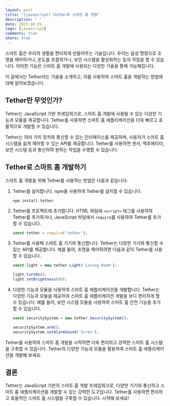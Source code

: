 ```yaml
---
layout: post
title: "[javascript] Tether와 스마트 홈 개발"
description: " "
date: 2023-10-25
tags: [javascript]
comments: true
share: true
---
```


스마트 홈은 우리의 생활을 편리하게 만들어주는 기술입니다. 우리는 음성 명령으로 조명을 제어하거나, 온도를 조절하거나, 보안 시스템을 활성화하는 등의 작업을 할 수 있습니다. 이러한 기능은 스마트 홈 개발에 사용되는 다양한 기술을 통해 가능해집니다.

이 글에서는 Tether라는 기술을 소개하고, 이를 사용하여 스마트 홈을 개발하는 방법에 대해 알아보겠습니다.

## Tether란 무엇인가?

Tether는 JavaScript 기반 프레임워크로, 스마트 홈 개발에 사용될 수 있는 다양한 기능과 모듈을 제공합니다. Tether를 사용하면 스마트 홈 애플리케이션을 더욱 빠르고 효율적으로 개발할 수 있습니다.

Tether는 여러 가지 장치와 통신할 수 있는 인터페이스를 제공하며, 사용자가 스마트 홈 시스템을 쉽게 제어할 수 있는 API를 제공합니다. Tether를 사용하면 센서, 액추에이터, 보안 시스템 등과 통신하여 원하는 작업을 수행할 수 있습니다.

## Tether로 스마트 홈 개발하기

스마트 홈 개발을 위해 Tether를 사용하는 방법은 다음과 같습니다:

1. Tether를 설치합니다. npm을 사용하여 Tether를 설치할 수 있습니다.
   ```
   npm install tether
   ```

2. Tether를 프로젝트에 추가합니다. HTML 파일에 `<script>` 태그를 사용하여 Tether를 추가하거나, JavaScript 파일에서 `require`를 사용하여 Tether를 추가할 수 있습니다.
   ```javascript
   const tether = require('tether');
   ```

3. Tether를 사용해 스마트 홈 기기와 통신합니다. Tether는 다양한 기기와 통신할 수 있는 API를 제공합니다. 예를 들어, 조명을 제어하려면 다음과 같이 Tether를 사용할 수 있습니다.
   ```javascript
   const light = new tether.Light('Living Room');

   light.turnOn();
   light.setBrightness(80);
   ```

4. 다양한 기능과 모듈을 사용하여 스마트 홈 애플리케이션을 개발합니다. Tether는 다양한 기능과 모듈을 제공하여 스마트 홈 애플리케이션 개발을 보다 편리하게 할 수 있습니다. 예를 들어, 보안 시스템 모듈을 사용하여 스마트 홈 안전 기능을 추가할 수 있습니다.
   ```javascript
   const securitySystem = new tether.SecuritySystem();

   securitySystem.arm();
   securitySystem.setAlarmSound('Siren');
   ```

Tether를 사용하여 스마트 홈 개발을 시작하면 더욱 편리하고 강력한 스마트 홈 시스템을 구축할 수 있습니다. Tether의 다양한 기능과 모듈을 활용하여 스마트 홈 애플리케이션을 개발해 보세요.

## 결론

Tether는 JavaScript 기반의 스마트 홈 개발 프레임워크로, 다양한 기기와 통신하고 스마트 홈 애플리케이션을 개발할 수 있는 강력한 도구입니다. Tether를 사용하면 편리하고 효율적인 스마트 홈 시스템을 구축할 수 있습니다. 시작해 보세요!